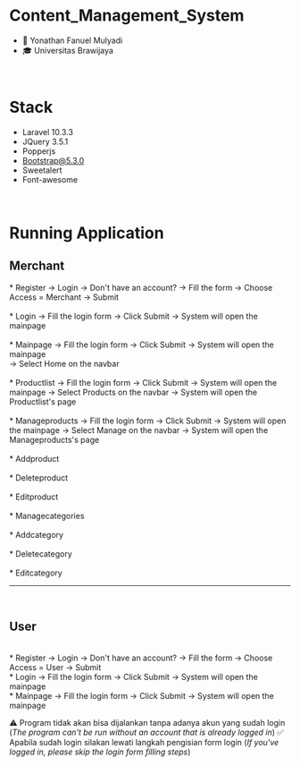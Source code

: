 # Content_Management_System

- 👨 Yonathan Fanuel Mulyadi
- 🎓 Universitas Brawijaya

<br>

# Stack
- Laravel 10.3.3
- JQuery 3.5.1
- Popperjs
- Bootstrap@5.3.0
- Sweetalert
- Font-awesome

<br>

# Running Application
<h2>Merchant</h2>
* Register
-> Login -> Don't have an account? -> Fill the form -> Choose Access = Merchant -> Submit 
<br>
<br>
* Login
-> Fill the login form -> Click Submit -> System will open the mainpage
<br>
<br>
* Mainpage
-> Fill the login form -> Click Submit -> System will open the mainpage
<br>
-> Select Home on the navbar
<br>
<br>
* Productlist
-> Fill the login form -> Click Submit -> System will open the mainpage -> Select Products on the navbar -> System will open the Productlist's page
<br>
<br>
* Manageproducts
-> Fill the login form -> Click Submit -> System will open the mainpage -> Select Manage on the navbar -> System will open the Manageproducts's page
<br>
<br>
* Addproduct
<br>
<br>
* Deleteproduct
<br>
<br>
* Editproduct
<br>
<br>
* Managecategories
<br>
<br>
* Addcategory
<br>
<br>
* Deletecategory
<br>
<br>
* Editcategory
<hr>
<br>

<h2>User</h2>
<br>
* Register
-> Login -> Don't have an account? -> Fill the form -> Choose Access = User -> Submit 
<br>
* Login
-> Fill the login form -> Click Submit -> System will open the mainpage
<br>
* Mainpage
-> Fill the login form -> Click Submit -> System will open the mainpage
<br>


⚠️ Program tidak akan bisa dijalankan tanpa adanya akun yang sudah login (_The program can't be run without an account that is already logged in_)
✅ Apabila sudah login silakan lewati langkah pengisian form login (_If you've logged in, please skip the login form filling steps_)
